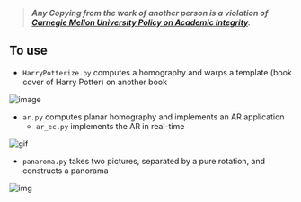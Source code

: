 > ***Any Copying from the work of another person is a violation of [Carnegie Mellon University Policy on Academic Integrity](https://www.cmu.edu/policies/student-and-student-life/academic-integrity.html).***
  
## To use
* ```HarryPotterize.py``` computes a homography and warps a template (book cover of Harry Potter) on another book
  
![image](https://user-images.githubusercontent.com/44150278/136887671-930f0a05-4531-4b40-81fe-88ebfed80e66.png)
  
* ```ar.py``` computes planar homography and implements an AR application
    * ```ar_ec.py``` implements the AR in real-time
  
![gif](https://github.com/Geniussh/ComputerVision/blob/main/HW2/result/ar.gif)
  
* ```panaroma.py``` takes two pictures, separated by a pure rotation, and constructs a panorama
  
![img](https://github.com/Geniussh/ComputerVision/blob/main/HW2/result/panaroma_example.jpg)
